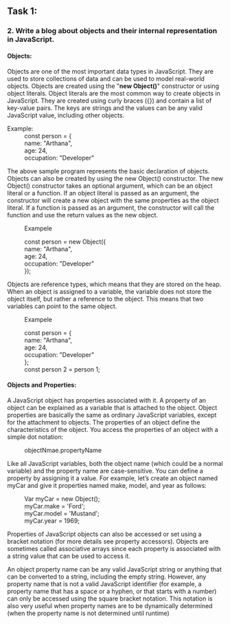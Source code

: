 ## Task 1:
### 2. Write a blog about objects and their internal representation in JavaScript.
#### Objects:
Objects are one of the most important data types in JavaScript. They are used to store collections of data and can be used to model real-world objects. Objects are created using the "**new Object()**" constructor or using object literals. 
Object literals are the most common way to create objects in JavaScript. They are created using curly braces ({}) and contain a list of key-value pairs. The keys are strings and the values can be any valid JavaScript value, including other objects.
<dl>
  <dt>Example:</dt>
  <dd> const person = {</dd>
  <dd> name: "Arthana",</dd>
  <dd> age: 24,</dd>
  <dd> occupation: "Developer"</dd>
</dl>
The above sample program represents the basic declaration of objects.
Objects can also be created by using the new Object() constructor. The new Object() constructor takes an optional argument, which can be an object literal or a function. If an object literal is passed as an argument, the constructor will create a new object with the same properties as the object literal. If a function is passed as an argument, the constructor will call the function and use the return values as the new object.
<dl>
  <dd>Exampele</dd>
  <dl>
    <dd> const person = new Object({</dd>
    <dd> name: "Arthana",</dd>
    <dd> age: 24,</dd>
    <dd> occupation: "Developer"</dd>
    <dd> });</dd>
  </dl>
</dl>
Objects are reference types, which means that they are stored on the heap. When an object is assigned to a variable, the variable does not store the object itself, but rather a reference to the object. This means that two variables can point to the same object.
<dl>
  <dd>Exampele</dd>
  <dl>
    <dd> const person = {</dd>
    <dd> name: "Arthana",</dd>
    <dd> age: 24,</dd>
    <dd> occupation: "Developer"</dd>
    <dd> };</dd>
    <dd> const person 2 = person 1;</dd>
  </dl>
</dl>

#### Objects and Properties:

A JavaScript object has properties associated with it. A property of an object can be explained as a variable that is attached to the object. Object properties are basically the same as ordinary JavaScript variables, except for the attachment to objects. The properties of an object define the characteristics of the object. You access the properties of an object with a simple dot notation:
<dl>
<dd>objectNmae.propertyName</dd>
</dl>
Like all JavaScript variables, both the object name (which could be a normal variable) and the property name are case-sensitive. You can define a property by assigning it a value. For example, let’s create an object named myCar and give it properties named make, model, and year as follows:
<dl>
  <dd> Var myCar = new Object();</dd>
  <dd> myCar.make = 'Ford';</dd>
  <dd> myCar.model = 'Mustand';</dd>
  <dd> myCar.year = 1969;</dd>
</dl>
Properties of JavaScript objects can also be accessed or set using a bracket notation (for more details see property accessors). Objects are sometimes called associative arrays since each property is associated with a string value that can be used to access it.

An object property name can be any valid JavaScript string or anything that can be converted to a string, including the empty string. However, any property name that is not a valid JavaScript identifier (for example, a property name that has a space or a hyphen, or that starts with a number) can only be accessed using the square bracket notation. This notation is also very useful when property names are to be dynamically determined (when the property name is not determined until runtime)
